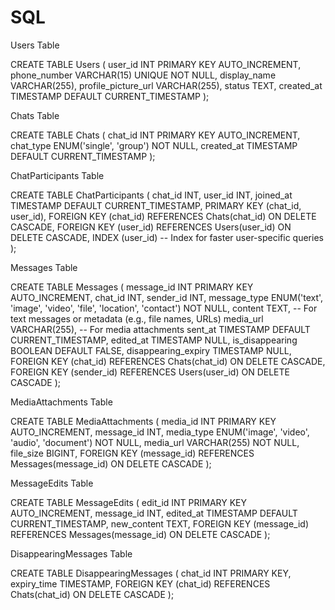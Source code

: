 # SQL


Users Table

CREATE TABLE Users (
    user_id INT PRIMARY KEY AUTO_INCREMENT,
    phone_number VARCHAR(15) UNIQUE NOT NULL,
    display_name VARCHAR(255),
    profile_picture_url VARCHAR(255),
    status TEXT,
    created_at TIMESTAMP DEFAULT CURRENT_TIMESTAMP
);



Chats Table

CREATE TABLE Chats (
    chat_id INT PRIMARY KEY AUTO_INCREMENT,
    chat_type ENUM('single', 'group') NOT NULL,
    created_at TIMESTAMP DEFAULT CURRENT_TIMESTAMP
);


ChatParticipants Table

CREATE TABLE ChatParticipants (
    chat_id INT,
    user_id INT,
    joined_at TIMESTAMP DEFAULT CURRENT_TIMESTAMP,
    PRIMARY KEY (chat_id, user_id),
    FOREIGN KEY (chat_id) REFERENCES Chats(chat_id) ON DELETE CASCADE,
    FOREIGN KEY (user_id) REFERENCES Users(user_id) ON DELETE CASCADE,
    INDEX (user_id) -- Index for faster user-specific queries
);


Messages Table

CREATE TABLE Messages (
    message_id INT PRIMARY KEY AUTO_INCREMENT,
    chat_id INT,
    sender_id INT,
    message_type ENUM('text', 'image', 'video', 'file', 'location', 'contact') NOT NULL,
    content TEXT, -- For text messages or metadata (e.g., file names, URLs)
    media_url VARCHAR(255), -- For media attachments
    sent_at TIMESTAMP DEFAULT CURRENT_TIMESTAMP,
    edited_at TIMESTAMP NULL,
    is_disappearing BOOLEAN DEFAULT FALSE,
    disappearing_expiry TIMESTAMP NULL,
    FOREIGN KEY (chat_id) REFERENCES Chats(chat_id) ON DELETE CASCADE,
    FOREIGN KEY (sender_id) REFERENCES Users(user_id) ON DELETE CASCADE
);



MediaAttachments Table

CREATE TABLE MediaAttachments (
    media_id INT PRIMARY KEY AUTO_INCREMENT,
    message_id INT,
    media_type ENUM('image', 'video', 'audio', 'document') NOT NULL,
    media_url VARCHAR(255) NOT NULL,
    file_size BIGINT,
    FOREIGN KEY (message_id) REFERENCES Messages(message_id) ON DELETE CASCADE
);



MessageEdits Table

CREATE TABLE MessageEdits (
    edit_id INT PRIMARY KEY AUTO_INCREMENT,
    message_id INT,
    edited_at TIMESTAMP DEFAULT CURRENT_TIMESTAMP,
    new_content TEXT,
    FOREIGN KEY (message_id) REFERENCES Messages(message_id) ON DELETE CASCADE
);



DisappearingMessages Table

CREATE TABLE DisappearingMessages (
    chat_id INT PRIMARY KEY,
    expiry_time TIMESTAMP,
    FOREIGN KEY (chat_id) REFERENCES Chats(chat_id) ON DELETE CASCADE
);	

